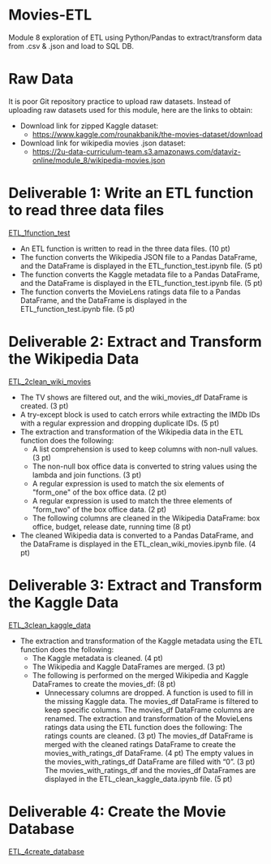 # Movies-ETL
Module 8 exploration of ETL using Python/Pandas to extract/transform data from .csv &amp; .json and load to SQL DB.


# Raw Data
It is poor Git repository practice to upload raw datasets.  Instead of uploading raw datasets used for this module, here are the links to obtain:
- Download link for zipped Kaggle dataset:  
  - https://www.kaggle.com/rounakbanik/the-movies-dataset/download
- Download link for wikipedia movies .json dataset:  
  - https://2u-data-curriculum-team.s3.amazonaws.com/dataviz-online/module_8/wikipedia-movies.json
  
# Deliverable 1:  Write an ETL function to read three data files

[ETL_1function_test](/ETL_1function_test.ipynb)
- An ETL function is written to read in the three data files. (10 pt)
- The function converts the Wikipedia JSON file to a Pandas DataFrame, and the DataFrame is displayed in the ETL_function_test.ipynb file. (5 pt)
- The function converts the Kaggle metadata file to a Pandas DataFrame, and the DataFrame is displayed in the ETL_function_test.ipynb file. (5 pt)
- The function converts the MovieLens ratings data file to a Pandas DataFrame, and the DataFrame is displayed in the ETL_function_test.ipynb file. (5 pt)

# Deliverable 2: Extract and Transform the Wikipedia Data

[ETL_2clean_wiki_movies](/ETL_2clean_wiki_movies.ipynb)
- The TV shows are filtered out, and the wiki_movies_df DataFrame is created. (3 pt)
- A try-except block is used to catch errors while extracting the IMDb IDs with a regular expression and dropping duplicate IDs. (5 pt)
- The extraction and transformation of the Wikipedia data in the ETL function does the following:
  - A list comprehension is used to keep columns with non-null values. (3 pt)
  - The non-null box office data is converted to string values using the lambda and join functions. (3 pt)
  - A regular expression is used to match the six elements of "form_one" of the box office data. (2 pt)
  - A regular expression is used to match the three elements of "form_two" of the box office data. (2 pt)
  - The following columns are cleaned in the Wikipedia DataFrame: box office, budget, release date, running time (8 pt)
- The cleaned Wikipedia data is converted to a Pandas DataFrame, and the DataFrame is displayed in the ETL_clean_wiki_movies.ipynb file. (4 pt)

# Deliverable 3: Extract and Transform the Kaggle Data

[ETL_3clean_kaggle_data](/ETL_3clean_kaggle_data.ipynb)
- The extraction and transformation of the Kaggle metadata using the ETL function does the following:
  - The Kaggle metadata is cleaned. (4 pt)
  - The Wikipedia and Kaggle DataFrames are merged. (3 pt)
  - The following is performed on the merged Wikipedia and Kaggle DataFrames to create the movies_df: (8 pt)
    - Unnecessary columns are dropped.
A function is used to fill in the missing Kaggle data.
The movies_df DataFrame is filtered to keep specific columns.
The movies_df DataFrame columns are renamed.
The extraction and transformation of the MovieLens ratings data using the ETL function does the following:
The ratings counts are cleaned. (3 pt)
The movies_df DataFrame is merged with the cleaned ratings DataFrame to create the movies_with_ratings_df DataFrame. (4 pt)
The empty values in the movies_with_ratings_df DataFrame are filled with “0”. (3 pt)
The movies_with_ratings_df and the movies_df DataFrames are displayed in the ETL_clean_kaggle_data.ipynb file. (5 pt)

# Deliverable 4: Create the Movie Database

[ETL_4create_database](/ETL_4create_database.ipynb)
